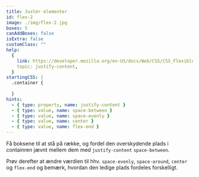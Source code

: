 ```yaml
---
title: Justér elementer
id: flex-2
image: ./img/flex-2.jpg
boxes: 5
canAddBoxes: false
isExtra: false
customClass: ""
help:
  {
    link: https://developer.mozilla.org/en-US/docs/Web/CSS/CSS_Flexible_Box_Layout/Aligning_Items_in_a_Flex_Container#aligning_content_on_the_main_axis,
    topic: justify-content,
  }
startingCSS: |
  .container {
    
  }
hints:
  - { type: property, name: justify-content }
  - { type: value, name: space-between }
  - { type: value, name: space-evenly }
  - { type: value, name: center }
  - { type: value, name: flex-end }
---
```


Få boksene til at stå på række, og fordel den overskydende plads i containren jævnt mellem dem med `justify-content` `space-between`.

Prøv derefter at ændre værdien til hhv. `space-evenly`, `space-around`, `center` og `flex-end` og bemærk, hvordan den ledige plads fordeles forskelligt.
